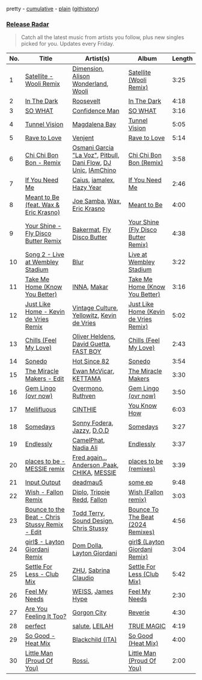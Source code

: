 pretty - [cumulative](/playlists/cumulative/Release%20Radar.md) - [plain](/playlists/plain/37i9dQZEVXbsudmxBFKW7G) ([githistory](https://github.githistory.xyz/vitokorn/spotify-playlist-archive/blob/master/playlists/plain/37i9dQZEVXbsudmxBFKW7G))
### [Release Radar](https://open.spotify.com/playlist/37i9dQZEVXbsudmxBFKW7G)

> Catch all the latest music from artists you follow, plus new singles picked for you. Updates every Friday.

| No. | Title | Artist(s) | Album | Length |
|---|---|---|---|---|
| 1 | [Satellite - Wooli Remix](https://open.spotify.com/track/3tiC6D3N07kUIJXKNDRHjy) | [Dimension](https://open.spotify.com/artist/1QMgre3BHX161ZHtWMUu6S), [Alison Wonderland](https://open.spotify.com/artist/11gWrKZMBsGQWmobv3oNfW), [Wooli](https://open.spotify.com/artist/1Uyqa2sdHm1bL5JK4IC4zc) | [Satellite (Wooli Remix)](https://open.spotify.com/album/3IcLn86DkBofZ2Z5gqIfrH) | 3:25 |
| 2 | [In The Dark](https://open.spotify.com/track/5syKbfJd2afOa2y93YQfTM) | [Roosevelt](https://open.spotify.com/artist/4AQrqVz6BYwy29iMxcGtx7) | [In The Dark](https://open.spotify.com/album/0zuZ4JU7RnSpe5fCQfzozl) | 4:18 |
| 3 | [SO WHAT](https://open.spotify.com/track/3uinHmFHOmXptkX1Z1bJA6) | [Confidence Man](https://open.spotify.com/artist/0RwXnFrEoI8tltFvYpJgP6) | [SO WHAT](https://open.spotify.com/album/3vCf0QsvONQz3nF3mSyR3h) | 3:16 |
| 4 | [Tunnel Vision](https://open.spotify.com/track/1yirsM6U52qH1yLOSF2MmQ) | [Magdalena Bay](https://open.spotify.com/artist/1oPRcJUkloHaRLYx0olBLJ) | [Tunnel Vision](https://open.spotify.com/album/3eKAjVRIp7iXWVEIvAkg10) | 5:05 |
| 5 | [Rave to Love](https://open.spotify.com/track/63lDtJHqKhUxcGOFZdxG3D) | [Venjent](https://open.spotify.com/artist/7xu08SujAqLp7BGinS96vd) | [Rave to Love](https://open.spotify.com/album/0JpRDMlZ1ByVjp3WpVy9NQ) | 5:14 |
| 6 | [Chi Chi Bon Bon - Remix](https://open.spotify.com/track/5PoV3iQhXLopTcAyA6Tqw1) | [Osmani Garcia "La Voz"](https://open.spotify.com/artist/37G8DfNgO4mQ3PKh5droSo), [Pitbull](https://open.spotify.com/artist/0TnOYISbd1XYRBk9myaseg), [Dani Flow](https://open.spotify.com/artist/1yX62RHdYysNcIrO33WQxJ), [DJ Unic](https://open.spotify.com/artist/1ADFyan08VIwFUGwGXDxNe), [IAmChino](https://open.spotify.com/artist/0b2GL7Y02vu50qieoQmw1w) | [Chi Chi Bon Bon (Remix)](https://open.spotify.com/album/0Iauzjo1cjGE9cx4odkKHb) | 3:58 |
| 7 | [If You Need Me](https://open.spotify.com/track/6rvaiUbF6hzi08yhGyBAfd) | [Caius](https://open.spotify.com/artist/4IQxLwHL2e8JRPQ1kbMuwi), [iamalex](https://open.spotify.com/artist/6M6LWvHKgBle8SUtSpq6SU), [Hazy Year](https://open.spotify.com/artist/1FtS4zSQaKNwJDXcXWX9CD) | [If You Need Me](https://open.spotify.com/album/1npdyzxzfo4TXfzBwFbtHV) | 2:46 |
| 8 | [Meant to Be (feat. Wax & Eric Krasno)](https://open.spotify.com/track/10b4GRCiXIOjEk0yTytCkR) | [Joe Samba](https://open.spotify.com/artist/4edOA7e3jDgmddqyrb93DJ), [Wax](https://open.spotify.com/artist/36kzCQhGfJzrLuZzrHweNV), [Eric Krasno](https://open.spotify.com/artist/6tQIsqw6DrDfdoPwOrOD6k) | [Meant to Be](https://open.spotify.com/album/5KJJZvlrr5hPughyJ5JQrs) | 4:00 |
| 9 | [Your Shine - Fly Disco Butter Remix](https://open.spotify.com/track/15pFf2WtvijjJtmYuKhJHs) | [Bakermat](https://open.spotify.com/artist/3MyFDtqB80WZvbtCZRsekM), [Fly Disco Butter](https://open.spotify.com/artist/1CYDSa8NN8XE6UwbYo65Xm) | [Your Shine (Fly Disco Butter Remix)](https://open.spotify.com/album/2ofbFzBf8bTSAOL8i6ruSy) | 4:38 |
| 10 | [Song 2 - Live at Wembley Stadium](https://open.spotify.com/track/74cH9EU5PXiFe8xtCH83i5) | [Blur](https://open.spotify.com/artist/7MhMgCo0Bl0Kukl93PZbYS) | [Live at Wembley Stadium](https://open.spotify.com/album/7LS7XxLc7OpzjFe3KMGvOO) | 3:22 |
| 11 | [Take Me Home (Know You Better)](https://open.spotify.com/track/6Gcb0LONMcyrO8twzNKMIn) | [INNA](https://open.spotify.com/artist/2w9zwq3AktTeYYMuhMjju8), [Makar](https://open.spotify.com/artist/4PUr4W5mWlzMkyVpSiX2ZN) | [Take Me Home (Know You Better)](https://open.spotify.com/album/363v2PPYQHcAi35T5Cq0sQ) | 3:16 |
| 12 | [Just Like Home - Kevin de Vries Remix](https://open.spotify.com/track/6UckF71HWN5rxwB3y7LHrd) | [Vintage Culture](https://open.spotify.com/artist/28uJnu5EsrGml2tBd7y8ts), [Yellowitz](https://open.spotify.com/artist/3VnY2LVBNIFS6Xx8YUd2JQ), [Kevin de Vries](https://open.spotify.com/artist/11aPF3sc8lDWNqPVInm4Zx) | [Just Like Home (Kevin de Vries Remix)](https://open.spotify.com/album/13YJVBkMGH2lfiBvKJabWr) | 5:02 |
| 13 | [Chills (Feel My Love)](https://open.spotify.com/track/0jjE8w7Rtu3NCImWhKKX8x) | [Oliver Heldens](https://open.spotify.com/artist/5nki7yRhxgM509M5ADlN1p), [David Guetta](https://open.spotify.com/artist/1Cs0zKBU1kc0i8ypK3B9ai), [FAST BOY](https://open.spotify.com/artist/56Qz2XwGj7FxnNKrfkWjnb) | [Chills (Feel My Love)](https://open.spotify.com/album/5D3qYKt4IFBEQENqzzlh1Y) | 2:43 |
| 14 | [Sonedo](https://open.spotify.com/track/2IKnVsP0WnVj5k1ueK3U0z) | [Hot Since 82](https://open.spotify.com/artist/1tRBmMtER4fGrzrt8O9VpS) | [Sonedo](https://open.spotify.com/album/5UN4enHN5YEzvokllwCvKu) | 3:54 |
| 15 | [The Miracle Makers - Edit](https://open.spotify.com/track/0sqnuQkjkWjHjC5j7bgPo1) | [Ewan McVicar](https://open.spotify.com/artist/4d2NUjh9ZrzG1ZZdhpSDKH), [KETTAMA](https://open.spotify.com/artist/3an9rnsXKPCAMlZgH4A0n4) | [The Miracle Makers](https://open.spotify.com/album/7mxcvlWBDWs4FMegp1CP44) | 3:30 |
| 16 | [Gem Lingo (ovr now)](https://open.spotify.com/track/6dSqM0tWJPlchpmGrEwC1c) | [Overmono](https://open.spotify.com/artist/01PnN11ovfen6xUOHfNpn3), [Ruthven](https://open.spotify.com/artist/2FxdltjRC96gWJ7tMUadnz) | [Gem Lingo (ovr now)](https://open.spotify.com/album/3r4QpzGNuewu0vLvapRZS7) | 3:50 |
| 17 | [Mellifluous](https://open.spotify.com/track/5sNURUpXbljEAEcbfeOPin) | [CINTHIE](https://open.spotify.com/artist/764H8zG8sTf5FPHWHW5bvh) | [You Know How](https://open.spotify.com/album/4OaqBumCibL27CLCFu3VxP) | 6:03 |
| 18 | [Somedays](https://open.spotify.com/track/3wo3d0I5H8KjkwGvnz8WbB) | [Sonny Fodera](https://open.spotify.com/artist/39B7ChWwrWDs7zXlsu3MoP), [Jazzy](https://open.spotify.com/artist/7zAAwgV5Wqmvpb4GzvlRkP), [D.O.D](https://open.spotify.com/artist/0Cs47vvRsPgEfliBU9KDiB) | [Somedays](https://open.spotify.com/album/54R5dT9BWKnR2RX9gOFzDK) | 3:27 |
| 19 | [Endlessly](https://open.spotify.com/track/2a0beMS3iLUacdcQcrZQZH) | [CamelPhat](https://open.spotify.com/artist/240wlM8vDrf6S4zCyzGj2W), [Nadia Ali](https://open.spotify.com/artist/1C60viSZv6BoYtrnkZ44g5) | [Endlessly](https://open.spotify.com/album/5p5KiyEpIk3wwjHjvwHEOY) | 3:37 |
| 20 | [places to be - MESSIE remix](https://open.spotify.com/track/3X8KychAfO61RwogOVU4lg) | [Fred again..](https://open.spotify.com/artist/4oLeXFyACqeem2VImYeBFe), [Anderson .Paak](https://open.spotify.com/artist/3jK9MiCrA42lLAdMGUZpwa), [CHIKA](https://open.spotify.com/artist/6UtYvUtXnmg5EtllDFlWp8), [MESSIE](https://open.spotify.com/artist/4VsVLz3Uw6d0fdM6gFtLfo) | [places to be (remixes)](https://open.spotify.com/album/6LlLgVQYm8qMdybRWBQv4A) | 3:39 |
| 21 | [Input Output](https://open.spotify.com/track/0fzP5cIsXW3NXOCgjjJPSR) | [deadmau5](https://open.spotify.com/artist/2CIMQHirSU0MQqyYHq0eOx) | [some ep](https://open.spotify.com/album/5OPRF4o1pypBIdGbKtAbCN) | 9:48 |
| 22 | [Wish - Fallon Remix](https://open.spotify.com/track/2Bqt87h1Usls80FpxNFwkn) | [Diplo](https://open.spotify.com/artist/5fMUXHkw8R8eOP2RNVYEZX), [Trippie Redd](https://open.spotify.com/artist/6Xgp2XMz1fhVYe7i6yNAax), [Fallon](https://open.spotify.com/artist/73LVVE6OYOwlXlIJAFNJdR) | [Wish (Fallon remix)](https://open.spotify.com/album/4pGGYAfNCziqYHIqM8GfgL) | 3:03 |
| 23 | [Bounce to the Beat - Chris Stussy Remix - Edit](https://open.spotify.com/track/2TaePDvV47Eaju3cSi5TFz) | [Todd Terry](https://open.spotify.com/artist/3dE92yGWcrboP1kC5SWyqu), [Sound Design](https://open.spotify.com/artist/5vcGzbf0bkGkhGhI1E72WU), [Chris Stussy](https://open.spotify.com/artist/3BxjasMelf9pKaE4f7Y0So) | [Bounce To The Beat (2024 Remixes)](https://open.spotify.com/album/5HNjbuvkzxGAUKuBj1XtFx) | 4:56 |
| 24 | [girl$ - Layton Giordani Remix](https://open.spotify.com/track/3ZzafniLjEBqRM7GeyRcvz) | [Dom Dolla](https://open.spotify.com/artist/205i7E8fNVfojowcQSfK9m), [Layton Giordani](https://open.spotify.com/artist/7mC3RkNNTV6p2j9w4F8Ip4) | [girl$ (Layton Giordani Remix)](https://open.spotify.com/album/2vcisyP9y8jUFqI7W6x7BN) | 3:04 |
| 25 | [Settle For Less - Club Mix](https://open.spotify.com/track/6oVzBu1wq4EU57cuBdRK76) | [ZHU](https://open.spotify.com/artist/28j8lBWDdDSHSSt5oPlsX2), [Sabrina Claudio](https://open.spotify.com/artist/30DhU7BDmF4PH0JVhu8ZRg) | [Settle For Less (Club Mix)](https://open.spotify.com/album/1Qb77kLL3zaopzEwIV7rzF) | 5:42 |
| 26 | [Feel My Needs](https://open.spotify.com/track/38D7JeZb1SZfzZo6wGJGae) | [WEISS](https://open.spotify.com/artist/0FBRY66KVaAiddGVefikLB), [James Hype](https://open.spotify.com/artist/43BxCL6t4c73BQnIJtry5v) | [Feel My Needs](https://open.spotify.com/album/4611D7Vc8zCLn49NiKqpjn) | 2:30 |
| 27 | [Are You Feeling It Too?](https://open.spotify.com/track/0iuUlHOatv15vVn6xZlpEh) | [Gorgon City](https://open.spotify.com/artist/4VNQWV2y1E97Eqo2D5UTjx) | [Reverie](https://open.spotify.com/album/5GCjSTO49p9xx0I223rXo6) | 4:30 |
| 28 | [perfect](https://open.spotify.com/track/1KA839TZFJXYBmoLXejjUQ) | [salute](https://open.spotify.com/artist/1np8xozf7ATJZDi9JX8Dx5), [LEILAH](https://open.spotify.com/artist/4dHH0sPGUjJcRXffp9nr1e) | [TRUE MAGIC](https://open.spotify.com/album/0K7hOcNhAGs54ANFnXw6uM) | 4:19 |
| 29 | [So Good - Heat Mix](https://open.spotify.com/track/4oH7tOwRwU03GweO0gBoP5) | [Blackchild (ITA)](https://open.spotify.com/artist/0UVthdD1eqqsoNLX9ek4Xb) | [So Good (Heat Mix)](https://open.spotify.com/album/1ge1VryWt3hDBd1kroI1NW) | 4:00 |
| 30 | [Little Man (Proud Of You)](https://open.spotify.com/track/7f3S9OhJPB9IrQgn4JXx3O) | [Rossi.](https://open.spotify.com/artist/7itMGcVGRKS43LcTQvJitf) | [Little Man (Proud Of You)](https://open.spotify.com/album/4B9MXp0goo3b3n2p3VeGUU) | 2:00 |